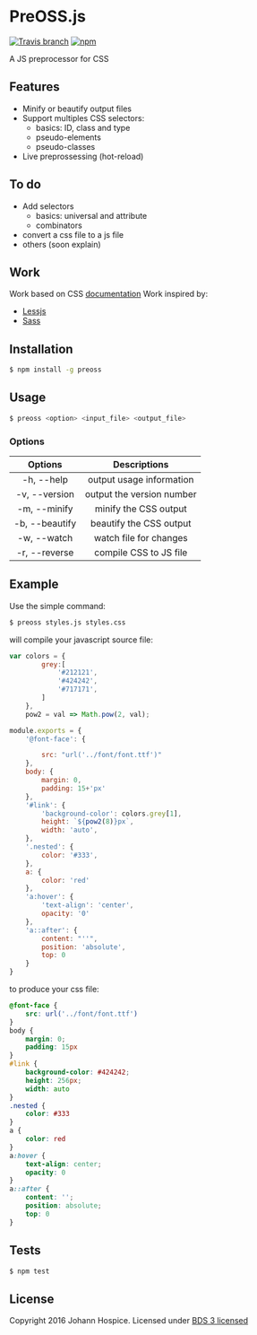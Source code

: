 # PreOSS.js
[![Travis branch](https://img.shields.io/travis/JohannHospice/PreOSS.js.svg?style=flat-square)](https://travis-ci.org/JohannHospice/PreOSS.js)
[![npm](https://img.shields.io/npm/l/preoss.svg?style=flat-square)](http://spdx.org/licenses/BSD-3-Clause)

A JS preprocessor for CSS 

## Features
* Minify or beautify output files 
* Support multiples CSS selectors:
	* basics: ID, class and type
	* pseudo-elements
	* pseudo-classes
* Live preprossessing (hot-reload)

## To do
* Add selectors
	* basics: universal and attribute
	* combinators 
* convert a css file to a js file
* others (soon explain)

## Work
Work based on CSS [documentation](https://developer.mozilla.org/en-US/docs/Web/CSS/Reference#Selectors)
Work inspired by:
* [Lessjs](http://lesscss.org/)
* [Sass](http://sass-lang.com/)
 
## Installation
```bash
$ npm install -g preoss
```
## Usage
```bash
$ preoss <option> <input_file> <output_file>
```
### Options

Options|Descriptions
:-:|:-:
-h, --help|output usage information
-v, --version|output the version number
-m, --minify|minify the CSS output
-b, --beautify|beautify the CSS output
-w, --watch|watch file for changes
-r, --reverse|compile CSS to JS file

## Example
Use the simple command:
```bash
$ preoss styles.js styles.css
```
will compile your javascript source file:
```javascript
var colors = {
        grey:[
            '#212121',
            '#424242',
            '#717171',
        ]
    },
    pow2 = val => Math.pow(2, val);

module.exports = {
    '@font-face': {

        src: "url('../font/font.ttf')"
    },
    body: {
        margin: 0,
        padding: 15+'px'
    },
    '#link': {
        'background-color': colors.grey[1],
        height: `${pow2(8)}px`,
        width: 'auto',
    },
    '.nested': {
        color: '#333',
    },
    a: {
        color: 'red'
    },
    'a:hover': {
        'text-align': 'center',
        opacity: '0'
    },
    'a::after': {
        content: "''",
        position: 'absolute',
        top: 0
    }
}
```
to produce your css file:
```css
@font-face {
	src: url('../font/font.ttf')
}
body {
	margin: 0;
	padding: 15px
}
#link {
	background-color: #424242;
	height: 256px;
	width: auto
}
.nested {
	color: #333
}
a {
	color: red
}
a:hover {
	text-align: center;
	opacity: 0
}
a::after {
	content: '';
	position: absolute;
	top: 0
}
```

## Tests
```bash
$ npm test
```

## License
Copyright 2016 Johann Hospice. Licensed under [BDS 3 licensed](./LICENSE.txt)
